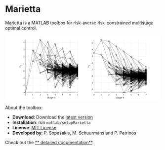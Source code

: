 # Marietta

Marietta is a MATLAB toolbox for risk-averse risk-constrained multistage optimal control.

![State vs time](./matlab/design/state.png)

About the toolbox:

* **Download**: Download the [latest version](https://github.com/kul-forbes/risk-averse/archive/master.zip)
* **Installation**: run `matlab/setupMarietta`
* **License**: [MIT License]()
* **Developed by**: P. Sopasakis, M. Schuurmans and P. Patrinos

Check out the [** detailed documentation**](./matlab/README.md).